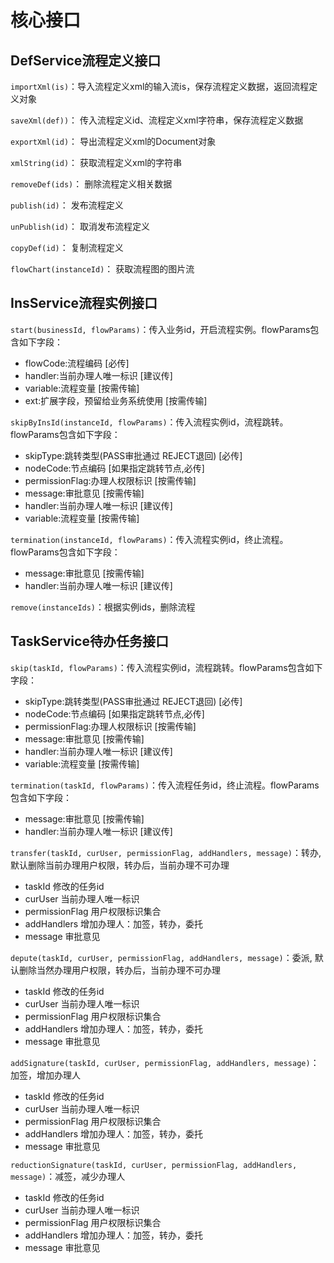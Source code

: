 # 核心接口

## DefService流程定义接口

`importXml(is)`：导入流程定义xml的输入流is，保存流程定义数据，返回流程定义对象

`saveXml(def))`： 传入流程定义id、流程定义xml字符串，保存流程定义数据  

`exportXml(id)`： 导出流程定义xml的Document对象  

`xmlString(id)`： 获取流程定义xml的字符串  

`removeDef(ids)`： 删除流程定义相关数据  

`publish(id)`： 发布流程定义  

`unPublish(id)`： 取消发布流程定义  

`copyDef(id)`： 复制流程定义   

`flowChart(instanceId)`： 获取流程图的图片流

## InsService流程实例接口

`start(businessId, flowParams)`：传入业务id，开启流程实例。flowParams包含如下字段：
- flowCode:流程编码 [必传]
- handler:当前办理人唯一标识 [建议传]
- variable:流程变量 [按需传输]
- ext:扩展字段，预留给业务系统使用 [按需传输]

`skipByInsId(instanceId, flowParams)`：传入流程实例id，流程跳转。flowParams包含如下字段：
- skipType:跳转类型(PASS审批通过 REJECT退回) [必传]
- nodeCode:节点编码 [如果指定跳转节点,必传]
- permissionFlag:办理人权限标识 [按需传输]
- message:审批意见 [按需传输]
- handler:当前办理人唯一标识 [建议传]
- variable:流程变量 [按需传输]

`termination(instanceId, flowParams)`：传入流程实例id，终止流程。flowParams包含如下字段：
- message:审批意见 [按需传输]
- handler:当前办理人唯一标识 [建议传]

`remove(instanceIds)`：根据实例ids，删除流程

## TaskService待办任务接口

`skip(taskId, flowParams)`：传入流程实例id，流程跳转。flowParams包含如下字段：
- skipType:跳转类型(PASS审批通过 REJECT退回) [必传]
- nodeCode:节点编码 [如果指定跳转节点,必传]
- permissionFlag:办理人权限标识 [按需传输]
- message:审批意见 [按需传输]
- handler:当前办理人唯一标识 [建议传]
- variable:流程变量 [按需传输]

`termination(taskId, flowParams)`：传入流程任务id，终止流程。flowParams包含如下字段：
- message:审批意见 [按需传输]
- handler:当前办理人唯一标识 [建议传]

`transfer(taskId, curUser, permissionFlag, addHandlers, message)`：转办, 默认删除当前办理用户权限，转办后，当前办理不可办理
- taskId 修改的任务id
- curUser 当前办理人唯一标识
- permissionFlag 用户权限标识集合
- addHandlers 增加办理人：加签，转办，委托
- message 审批意见

`depute(taskId, curUser, permissionFlag, addHandlers, message)`：委派, 默认删除当然办理用户权限，转办后，当前办理不可办理
- taskId 修改的任务id
- curUser 当前办理人唯一标识
- permissionFlag 用户权限标识集合
- addHandlers 增加办理人：加签，转办，委托
- message 审批意见

`addSignature(taskId, curUser, permissionFlag, addHandlers, message)`：加签，增加办理人
- taskId 修改的任务id
- curUser 当前办理人唯一标识
- permissionFlag 用户权限标识集合
- addHandlers 增加办理人：加签，转办，委托
- message 审批意见

`reductionSignature(taskId, curUser, permissionFlag, addHandlers, message)`：减签，减少办理人
- taskId 修改的任务id
- curUser 当前办理人唯一标识
- permissionFlag 用户权限标识集合
- addHandlers 增加办理人：加签，转办，委托
- message 审批意见
